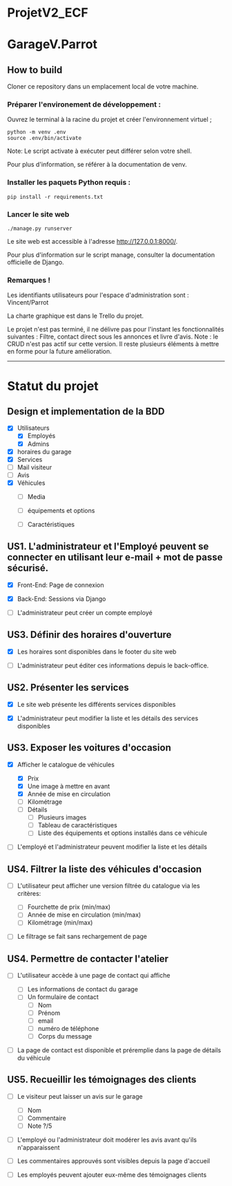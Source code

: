# ProjetV2_ECF

# GarageV.Parrot

## How to build

Cloner ce repository dans un emplacement local de votre machine.

### Préparer l'environement de développement :

Ouvrez le terminal à la racine du projet et créer l'environnement virtuel ;

```
python -m venv .env
source .env/bin/activate
```

Note: Le script activate à exécuter peut différer selon votre shell.

Pour plus d'information, se référer à la documentation de venv.

### Installer les paquets Python requis :

```
pip install -r requirements.txt
```

### Lancer le site web
```
./manage.py runserver
```
Le site web est accessible à l'adresse http://127.0.0.1:8000/.

Pour plus d'information sur le script manage, consulter la documentation officielle de Django.

### Remarques !
Les identifiants utilisateurs pour l'espace d'administration sont : Vincent/Parrot

La charte graphique est dans le Trello du projet.

Le projet n'est pas terminé, il ne délivre pas pour l'instant les fonctionnalités suivantes :
Filtre, contact direct sous les annonces et livre d'avis.
Note : le CRUD n'est pas actif sur cette version.
Il reste plusieurs éléments à mettre en forme pour la future amélioration.

____________

# Statut du projet

## Design et implementation de la BDD

- [X] Utilisateurs
  - [X] Employés
  - [X] Admins
- [X] horaires du garage
- [X] Services
- [ ] Mail visiteur
- [ ] Avis
- [X] Véhicules
  - [ ] Media
  - [ ] équipements et options
  - [ ] Caractéristiques


## US1. L'administrateur et l'Employé peuvent se connecter en utilisant leur e-mail + mot de passe sécurisé.

- [X] Front-End: Page de connexion
- [X] Back-End: Sessions via Django
- [ ] L'administrateur peut créer un compte employé


## US3. Définir des horaires d'ouverture

- [X] Les horaires sont disponibles dans le footer du site web
- [ ] L'administrateur peut éditer ces informations depuis le back-office.


## US2. Présenter les services

- [X] Le site web présente les différents services disponibles
- [X] L'administrateur peut modifier la liste et les détails des services disponibles


## US3. Exposer les voitures d'occasion

- [X] Afficher le catalogue de véhicules
  - [X] Prix
  - [X] Une image à mettre en avant
  - [X] Année de mise en circulation
  - [ ] Kilométrage
  - [ ] Détails
    - [ ] Plusieurs images
    - [ ] Tableau de caractéristiques
    - [ ] Liste des équipements et options installés dans ce véhicule
- [ ] L'employé et l'administrateur peuvent modifier la liste et les détails


## US4. Filtrer la liste des véhicules d'occasion

- [ ] L'utilisateur peut afficher une version filtrée du catalogue via les critères:
  - [ ] Fourchette de prix (min/max)
  - [ ] Année de mise en circulation (min/max)
  - [ ] Kilométrage (min/max)
- [ ] Le filtrage se fait sans rechargement de page


## US4. Permettre de contacter l'atelier

- [ ] L'utilisateur accède à une page de contact qui affiche
  - [ ] Les informations de contact du garage
  - [ ] Un formulaire de contact
    - [ ] Nom
    - [ ] Prénom
    - [ ] email
    - [ ] numéro de téléphone
    - [ ] Corps du message
- [ ] La page de contact est disponible et préremplie dans la page de détails du véhicule


## US5. Recueillir les témoignages des clients

- [ ] Le visiteur peut laisser un avis sur le garage
  - [ ] Nom
  - [ ] Commentaire
  - [ ] Note ?/5
- [ ] L'employé ou l'administrateur doit modérer les avis avant qu'ils n'apparaissent
- [ ] Les commentaires approuvés sont visibles depuis la page d'accueil
- [ ] Les employés peuvent ajouter eux-même des témoignages clients

